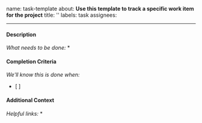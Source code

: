 name: task-template
about: **Use this template to track a specific work item for the project**
title: ''
labels: task
assignees:

--------------------------------------------------------------------------------

#### Description
*What needs to be done:*
*

#### Completion Criteria
*We'll know this is done when:*
*  [ ]

#### Additional Context
*Helpful links:*
*
